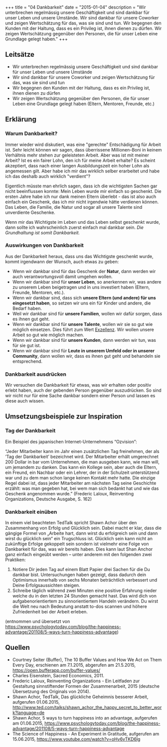 +++
title = "04 Dankbarkeit"
date = "2015-01-04"
description = "Wir unterbrechen regelmässig unsere Geschäftigkeit und sind dankbar für unser Leben und unsere Umstände. Wir sind dankbar für unsere Coworker und zeigen Wertschätzung für das, was sie sind und tun. Wir begegnen den Kunden mit der Haltung, dass es ein Privileg ist, ihnen dienen zu dürfen. Wir zeigen Wertschätzung gegenüber den Personen, die für unser Leben eine Grundlage gelegt haben."
+++

## Leitsätze

* Wir unterbrechen regelmässig unsere Geschäftigkeit und sind dankbar für unser Leben und unsere Umstände
* Wir sind dankbar für unsere Coworker und zeigen Wertschätzung für das, was sie sind und tun
* Wir begegnen den Kunden mit der Haltung, dass es ein Privileg ist, ihnen dienen zu dürfen
* Wir zeigen Wertschätzung gegenüber den Personen, die für unser Leben eine Grundlage gelegt haben (Eltern, Mentoren, Freunde, etc.)


## Erklärung

### Warum Dankbarkeit?

Immer wieder wird diskutiert, was eine "gerechte" Entschädigung für Arbeit ist. Sehr leicht können wir sagen, dass überrissene Millionen-Boni in keinem Verhältnis mehr stehen zur geleisteten Arbeit. Aber was ist mit meiner Arbeit? Ist es ein fairer Lohn, den ich für meine Arbeit erhalte? Es scheint akzeptiert, dass nach einer langen Ausbildungszeit ein hoher Lohn als angemessen gilt. Aber habe ich mir das wirklich selber erarbeitet und habe ich das deshalb auch wirklich "verdient"?

Eigentlich müsste man ehrlich sagen, dass ich die wichtigsten Sachen gar nicht beeinflussen konnte: Mein Leben wurde mir einfach so geschenkt. Die ersten Jahre habe ich nur dank meinen Eltern überlebt - das ist also auch einfach ein Geschenk, das ich mir nicht irgendwie hätte verdienen können. Das Leben, die Familie, die Natur und sogar all unsere Talente sind unverdiente Geschenke.

Wenn mir das Wichtigste im Leben und das Leben selbst geschenkt wurde, dann sollte ich wahrscheinlich zuerst einfach mal dankbar sein. *Die Grundhaltung ist somit Dankbarkeit.*


### Auswirkungen von Dankbarkeit

Aus der Dankbarkeit heraus, dass uns das Wichtigste geschenkt wurde, kommt irgendwann der Wunsch, auch etwas zu geben:

* Wenn wir dankbar sind für das Geschenk der **Natur**, dann werden wir auch verantwortungsvoll damit umgehen wollen.
* Wenn wir dankbar sind für **unser Leben**, so anerkennen wir, was andere zu unserem Leben beigetragen und in uns investiert haben (Eltern, Freunde, Mentoren, etc.).
* Wenn wir dankbar sind, dass sich **unsere Eltern (und andere) für uns eingesetzt haben**, so setzen wir uns ein für Kinder und andere, die Bedarf haben. 
* Weil wir dankbar sind für **unsere Familien**, wollen wir dafür sorgen, dass es ihnen gut geht.
* Wenn wir dankbar sind für **unsere Talente**, wollen wir sie so gut wie möglich einsetzen. Dies führt zum Wert [Exzellenz](/grundsaetze/exzellenz/). Wir wollen unsere Arbeit so gut wie möglich machen.
* Wenn wir dankbar sind für **unsere Kunden**, dann werden wir tun, was für sie gut ist.
* Wenn wir dankbar sind für **Leute in unserem Umfeld oder in unserer Community**, dann wollen wir, dass es ihnen gut geht und behandeln sie entsprechend.


### Dankbarkeit ausdrücken

Wir versuchen die Dankbarkeit für etwas, was wir erhalten oder positiv erlebt haben, auch der gebenden Person gegenüber auszudrücken. So sind wir nicht nur für eine Sache dankbar sondern einer Person und lassen es diese auch wissen. 


## Umsetzungsbeispiele zur Inspiration

### Tag der Dankbarkeit

Ein Beispiel des japanischen Internet-Unternehmens “Ozvision”:

“Jeder Mitarbeiter kann im Jahr einen zusätzlichen Tag freinehmen, der als ‘Tag der Dankbarkeit’ bezeichnet wird. Der Mitarbeiter erhält umgerechnet 200 Dollar in bar vom Unternehmen, die man ausgeben kann, wie man will, um jemandem zu danken. Das kann ein Kollege sein, aber auch die Eltern, ein Freund, ein Nachbar oder ein Lehrer, der in der Schulzeit unterstützend war und zu dem man schon lange keinen Kontakt mehr hatte. Die einzige Regel dabei ist, dass jeder Mitarbeiter am nächsten Tag seine Geschichte erzählt: was man gegeben hat, bei wem man sich bedankt hat und wie das Geschenk angenommen wurde.” (Frederic Laloux, Reinventing Organizations, Deutsche Ausgabe, S. 162)


### Dankbarkeit einüben

In einem viel beachteten TedTalk spricht Shawn Achor über den Zusammenhang von Erfolg und Glücklich sein. Dabei macht er klar, dass die gängige Formel von „Arbeite hart, dann wirst du erfolgreich sein und dann wirst du glücklich sein“ ein Trugschluss ist. Glücklich sein kann nicht an zukünftige Erfolge gekoppelt sein sondern ist vielmehr eine Folge von Dankbarkeit für das, was wir bereits haben. Dies kann laut Shan Anchor ganz einfach eingeübt werden – unter anderem mit den folgenden zwei Praktiken:

1. Notiere Dir jeden Tag auf einem Blatt Papier drei Sachen für die Du dankbar bist. Untersuchungen haben gezeigt, dass dadurch dein Optimismus innerhalb von sechs Monaten beträchtlich verbessert und Deine Erfolgsaussichten steigen. 
2. Schreibe täglich während zwei Minuten eine positive Erfahrung nieder welche du in den letzten 24 Stunden gemacht hast. Das wird dich von aufgabenorientiertem zu sinnorientiertem Handeln verändern. Du wirst die Welt neu nach Bedeutung anstatt to-dos scannen und höhere Zufriedenheit bei der Arbeit erleben.

(entnommen und übersetzt von https://www.psychologytoday.com/blog/the-happiness-advantage/201108/5-ways-turn-happiness-advantage) 


## Quellen

* Courtney Seiter (Buffer), The 10 Buffer Values and How We Act on Them Every Day, erschienen am 7.1.2015, abgerufen am 21.5.2015, https://open.bufferapp.com/buffer-values/
* Charles Eisenstein, Sacred Economics, 2011.
* Frederic Laloux, Reinventing Organizations - Ein Leitfaden zur Gestaltung sinnstiftender Formen der Zusammenarbeit, 2015 (deutsche Übersetzung des Originals von 2014).
* Shawn Achor, TedTalk, Das glückliche Geheimnis besserer Arbeit, aufgerufen 01.06.2015, http://www.ted.com/talks/shawn_achor_the_happy_secret_to_better_work?language=de 
* Shawn Achor, 5 ways to turn happiness into an advantage, aufgerufen am 01.06.2015, https://www.psychologytoday.com/blog/the-happiness-advantage/201108/5-ways-turn-happiness-advantage 
* The Science of Happiness - An Experiment in Gratitude, aufgerufen am 15.06.2015, https://www.youtube.com/watch?v=oHv6vTKD6lg



